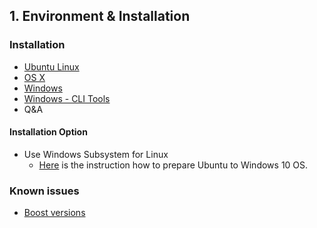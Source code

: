 ## 1. Environment & Installation

### Installation 

- [Ubuntu Linux](/developers/1_installation/build_ubuntu.md#building-on-ubuntu)
- [OS X](/developers/1_installation/build_osx.md#building-on-os-x)
- [Windows](/developers/1_installation/build_windows.md#building-on-windows)
- [Windows - CLI Tools](/developers/1_installation/windows_cli_tool.md#contents)
- Q&A

#### Installation  Option
- Use Windows Subsystem for Linux
  - [Here](/developers/1_installation/wsl.md#windows-subsystem-for-linux-wsl) is the instruction how to prepare Ubuntu to Windows 10 OS.



### Known issues

- [Boost versions](/developers/1_installation/boost_versions.md#boost-version)
